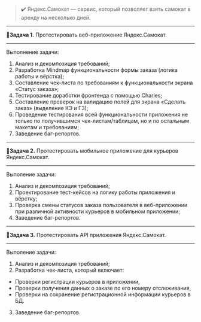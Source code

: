 > ✔️ Яндекс.Самокат — сервис, который позволяет взять самокат в аренду на несколько дней.

---

**🔹Задача 1.**
Протестировать веб-приложение Яндекс.Самокат.

---

Выполнение задачи:

1. Анализ и декомпозиция требований;
2. Разработка Mindmap функциональности формы заказа (логика работы и вёрстка);
3. Составление чек-листа по требованиям к функциональности экрана «Статус заказа»;
4. Тестирование доработки фронтенда с помощью Charles;
5. Составление проверок на валидацию полей для экрана «Сделать заказ» (выделение КЭ и ГЗ);
6. Проведение тестирования всей функциональности приложения не только по получившимся чек-листам/таблицам, но и по остальным макетам и требованиям;
7. Заведение баг-репортов.

---

**🔹Задача 2.**
Протестировать мобильное приложение для курьеров Яндекс.Самокат.

---

Выполение задачи:

1. Анализ и декомпозиция требований;
2. Проектирование тест-кейсов на логику работы приложения и вёрстку;
3. Проверка смены статусов заказа пользователя в веб-приложении при различной активности курьеров в мобильном приложении;
4. Заведение баг-репортов.

---

**🔹Задача 3.**
Протестировать API приложения Яндекс.Самокат.

---

Выполение задачи:

1. Анализ и декомпозиция требований;
2. Разработка чек-листа, который включает:

- Проверки регистрации курьеров в приложении,
- Проверки получения данных о заказе по его номеру отслеживания,
- Проверки на сохранение регистрационной информации курьеров в БД.

3. Заведение баг-репортов.
